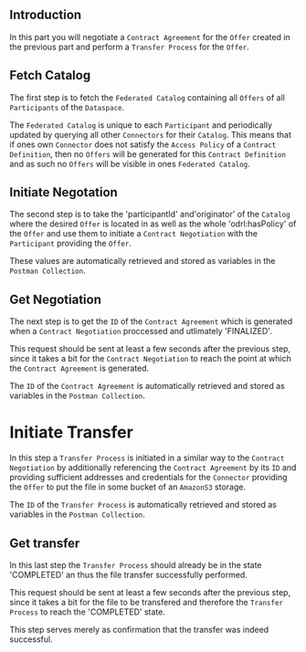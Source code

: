 ## Introduction

In this part you will negotiate a `Contract Agreement` for the `Offer` created in the previous part and perform a `Transfer Process` for the `Offer`.

## Fetch Catalog

The first step is to fetch the `Federated Catalog` containing all `Offers` of all `Participants` of the `Dataspace`.

The `Federated Catalog` is unique to each `Participant` and periodically updated by querying all other `Connectors` for their `Catalog`. This means that if ones own `Connector` does not satisfy the `Access Policy` of a `Contract Definition`, then no `Offers` will be generated for this `Contract Definition` and as such no `Offers` will be visible in ones `Federated Catalog`.

## Initiate Negotation

The second step is to take the 'participantId' and'originator' of the `Catalog` where the desired `Offer` is located in as well as the whole 'odrl:hasPolicy' of the `Offer` and use them to initiate a `Contract Negotiation` with the `Participant` providing the `Offer`.

These values are automatically retrieved and stored as variables in the `Postman Collection`.

## Get Negotiation

The next step is to get the `ID` of the `Contract Agreement` which is generated when a `Contract Negotiation` proccessed and utlimately 'FINALIZED'.

This request should be sent at least a few seconds after the previous step, since it takes a bit for the `Contract Negotiation` to reach the point at which the `Contract Agreement` is generated.

The `ID` of the `Contract Agreement` is automatically retrieved and stored as variables in the `Postman Collection`.

# Initiate Transfer

In this step a `Transfer Process` is initiated in a similar way to the `Contract Negotiation` by additionally referencing the `Contract Agreement` by its `ÌD` and providing sufficient addresses and credentials for the `Connector` providing the `Offer` to put the file in some bucket of an `AmazonS3` storage.

The `ID` of the `Transfer Process` is automatically retrieved and stored as variables in the `Postman Collection`.

## Get transfer

In this last step the `Transfer Process` should already be in the state 'COMPLETED' an thus the file transfer successfully performed.

This request should be sent at least a few seconds after the previous step, since it takes a bit for the file to be transfered and therefore the `Transfer Process` to reach the 'COMPLETED' state.

This step serves merely as confirmation that the transfer was indeed successful.
